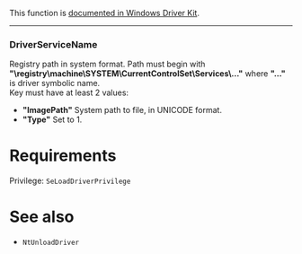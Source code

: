 This function is [documented in Windows Driver Kit](https://learn.microsoft.com/en-us/windows-hardware/drivers/ddi/wdm/nf-wdm-zwloaddriver).

---

### DriverServiceName

Registry path in system format. Path must begin with **"\\registry\\machine\\SYSTEM\\CurrentControlSet\\Services\\..."** where **"..."** is driver symbolic name. \
Key must have at least 2 values:

* **"ImagePath"** System path to file, in UNICODE format.
* **"Type"** Set to 1.

# Requirements

Privilege: `SeLoadDriverPrivilege`

# See also

* `NtUnloadDriver`
